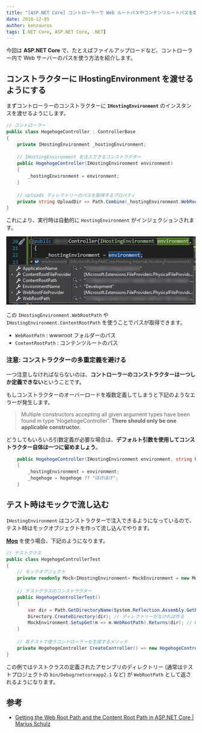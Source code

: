 ```yaml
---
title: "[ASP.NET Core] コントローラーで Web ルートパスやコンテンツルートパスを取得する"
date: 2018-12-05
author: kenzauros
tags: [.NET Core, ASP.NET Core, .NET]
---
```


今回は **ASP.NET Core** で、たとえばファイルアップロードなど、コントローラー内で Web サーバーのパスを使う方法を紹介します。

## コンストラクターに IHostingEnvironment を渡せるようにする

まずコントローラーのコンストラクターに **`IHostingEnvironment`** のインスタンスを渡せるようにします。

```cs
// コントローラー
public class HogehogeController : ControllerBase
{
    private IHostingEnvironment _hostingEnvironment;

    // IHostingEnvironment を注入できるコンストラクター
    public HogehogeController(IHostingEnvironment environment)
    {
        _hostingEnvironment = environment;
    }

    // uploads ディレクトリーのパスを取得するプロパティ
    private string UploadDir => Path.Combine(_hostingEnvironment.WebRootPath, "uploads");
}
```

これにより、実行時は自動的に `HostingEnvironment` がインジェクションされます。

<img src="images/asp-net-core-get-root-paths-in-controllers-1.png" alt="実行時にインジェクションされた HostingEnvironment" width="510" height="181" class="aligncenter size-full wp-image-8358" />

この `IHostingEnvironment.WebRootPath` や `IHostingEnvironment.ContentRootPath` を使うことでパスが取得できます。

- `WebRootPath` : wwwroot フォルダーのパス
- `ContentRootPath` : コンテンツルートのパス

### 注意: コンストラクターの多重定義を避ける

一つ注意しなければならないのは、**コントローラーのコンストラクターは一つしか定義できない**ということです。

もしコンストラクターのオーバーロードを複数定義してしまうと下記のようなエラーが発生します。

> Multiple constructors accepting all given argument types have been found in type 'HogehogeController'.
> **There should only be one applicable constructor.**

どうしてもいろいろ引数定義が必要な場合は、**デフォルト引数を使用してコンストラクター自体は一つに留めましょう**。

```cs
    public HogehogeController(IHostingEnvironment environment, string hogehoge = null)
    {
        _hostingEnvironment = environment;
        _hogehoge = hogehoge ?? "ほげほげ";
    }
```

## テスト時はモックで流し込む

`IHostingEnvironment` はコンストラクターで注入できるようになっているので、テスト時はモックオブジェクトを作って流し込んでやります。

**[Moq](https://www.nuget.org/packages/moq/)** を使う場合、下記のようになります。

```cs
// テストクラス
public class HogehogeControllerTest
{
    // モックオブジェクト
    private readonly Mock<IHostingEnvironment> MockEnvironment = new Mock<IHostingEnvironment>();

    // テストクラスのコンストラクター
    public HogehogeControllerTest()
    {
        var dir = Path.GetDirectoryName(System.Reflection.Assembly.GetExecutingAssembly().Location); // dll のディレクトリーパス
        Directory.CreateDirectory(dir); // ディレクトリーがなければ作る
        MockEnvironment.SetupGet(m => m.WebRootPath).Returns(dir); // WebRootPath として dll のディレクトリーパスを返す
    }

    // 各テストで使うコントローラーを生成するメソッド
    private HogehogeController CreateController() => new HogehogeController(MockEnvironment);
}
```

この例ではテストクラスの定義されたアセンブリのディレクトリー (通常はテストプロジェクトの `bin/Debug/netcoreapp2.1` など) が `WebRootPath` として返されるようになります。

## 参考

- [Getting the Web Root Path and the Content Root Path in ASP.NET Core | Marius Schulz](https://blog.mariusschulz.com/2016/05/22/getting-the-web-root-path-and-the-content-root-path-in-asp-net-core)